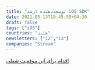 ```yaml
---
title: "توسعه‌دهنده ارشد iOS SDK"
date: 2021-05-13T18:45:59+04:30
draft: false
tags: ["iOS"]
countries: "هلند"
newsletters: ["12","13"]
companies: "Stream"
---
```


[اقدام برای این موقعیت شغلی](https://getstream.io/careers/job/4390754003/)